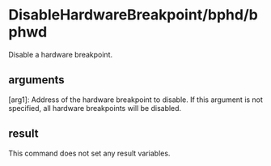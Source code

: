 # DisableHardwareBreakpoint/bphd/bphwd

Disable a hardware breakpoint.

## arguments

\[arg1\]: Address of the hardware breakpoint to disable. If this argument is not specified, all hardware breakpoints will be disabled.

## result

This command does not set any result variables.
